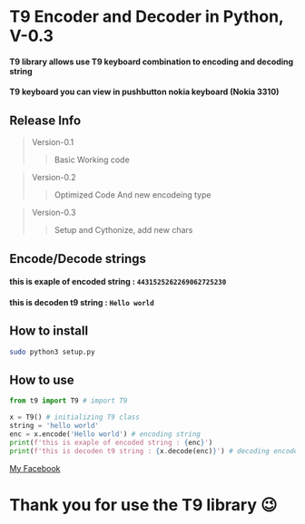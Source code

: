 # T9 Encoder and Decoder in Python, V-0.3
#### T9 library allows use T9 keyboard combination to encoding and decoding string
#### T9 keyboard you can view in pushbutton nokia keyboard (Nokia 3310)

## Release Info
> Version-0.1
>> Basic Working code

> Version-0.2
>> Optimized Code And new encodeing type

> Version-0.3
>> Setup and Cythonize, add new chars

## Encode/Decode strings
#### this is exaple of encoded string : `4431525262269062725230`
#### this is decoden t9 string : `Hello world`

## How to install
```bash
sudo python3 setup.py
```

## How to use

```python 
from t9 import T9 # import T9

x = T9() # initializing T9 class
string = 'hello world' 
enc = x.encode('Hello world') # encoding string
print(f'this is exaple of encoded string : {enc}')
print(f'this is decoden t9 string : {x.decode(enc)}') # decoding encoded string
```

[My Facebook](https://www.facebook.com/King.of.the.wold.Misha/)

# Thank you for use the T9 library :wink:
